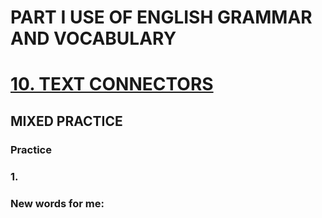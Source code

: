 # PART I USE OF ENGLISH GRAMMAR AND VOCABULARY
# [10. TEXT CONNECTORS](../10.README.md)
## MIXED PRACTICE
### Practice 
### 1.

### New words for me: